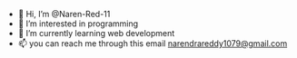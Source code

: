 - 👋 Hi, I’m @Naren-Red-11
- 👀 I’m interested in programming
- 🌱 I’m currently learning web development
- 📫 you can reach me through this email narendrareddy1079@gmail.com

<!---
Naren-Red-11/Naren-Red-11 is a ✨ special ✨ repository because its `README.md` (this file) appears on your GitHub profile.
You can click the Preview link to take a look at your changes.
--->
